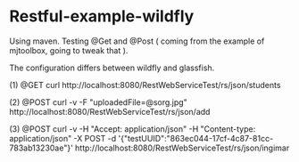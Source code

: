 # Restful-example-wildfly
Using maven.
Testing @Get and @Post ( coming from the example of mjtoolbox, going to tweak that ).

The configuration differs between wildfly and glassfish.

(1) @GET
curl http://localhost:8080/RestWebServiceTest/rs/json/students

(2) @POST
curl -v -F "uploadedFile=@sorg.jpg"  http://localhost:8080/RestWebServiceTest/rs/json/add

(3)  @POST
curl -v -H "Accept: application/json" -H "Content-type: application/json" -X POST -d '{"testUUID":"863ec044-17cf-4c87-81cc-783ab13230ae"}'  http://localhost:8080/RestWebServiceTest/rs/json/ingimar
